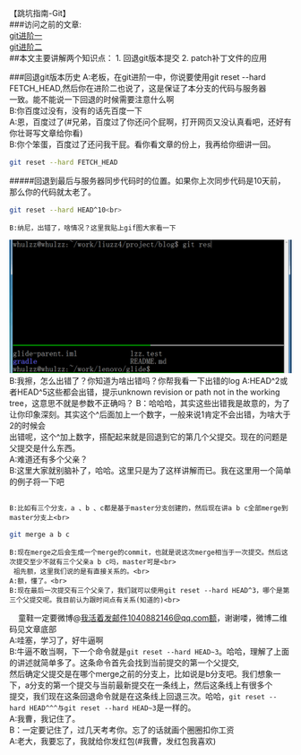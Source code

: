 【跳坑指南-Git】<br>
###访问之前的文章:<br>
[git进阶一](https://github.com/zhuang137/blog/blob/master/git/git%E8%BF%9B%E9%98%B6%E4%B8%80.md)<br>
[git进阶二](https://github.com/zhuang137/blog/blob/master/git/git%E8%BF%9B%E9%98%B6%E4%BA%8C.md)<br>
##本文主要讲解两个知识点：
    1. 回退git版本提交
    2. patch补丁文件的应用

###回退git版本历史
    A:老板，在git进阶一中，你说要使用git reset --hard FETCH_HEAD,然后你在进阶二也说了，这是保证了本分支的代码与服务器<br>
      一致。能不能说一下回退的时候需要注意什么啊<br>
    B:你百度过没有，没有的话先百度一下<br>
    A:恩，百度过了(#兄弟，百度过了你还问个屁啊，打开网页又没认真看吧，还好有你壮哥写文章给你看)<br>
    B:你个笨蛋，百度过了还问我干屁。看你看文章的份上，我再给你细讲一回。<br>
```Bash
git reset --hard FETCH_HEAD
```
#####回退到最后与服务器同步代码时的位置。如果你上次同步代码是10天前，那么你的代码就太老了。
```Bash
git reset --hard HEAD^10<br>
```
    B:纳尼，出错了，啥情况？这里我贴上gif图大家看一下
![image](https://github.com/zhuang137/blog/blob/master/picture/git3.gif "git3")<br>
    B:我擦，怎么出错了？你知道为啥出错吗？你帮我看一下出错的log
    A:HEAD^2或者HEAD^5这些都会出错，提示unknown revision or path not in the working tree，这意思不就是参数不正确吗？
    B：哈哈哈，其实这些出错我是故意的，为了让你印象深刻。其实这个^后面加上一个数字，一般来说1肯定不会出错，为啥大于2的时候会<br>
      出错呢，这个^加上数字，搭配起来就是回退到它的第几个父提交。现在的问题是父提交是什么东西。<br>
    A:难道还有多个父亲？<br>
    B:这里大家就别脑补了，哈哈。这里只是为了这样讲解而已。我在这里用一个简单的例子将一下吧<br>
```开始讲解了啊，不懂一定要百度，别问我了啊，哈哈，会自己解决问题的童鞋才是好孩子<br>
```
    B:比如有三个分支，a 、b 、c都是基于master分支创建的，然后现在讲a b c全部merge到master分支上<br>
```Bash
git merge a b c
```
    B:现在merge之后会生成一个merge的commit，也就是说这次merge相当于一次提交。然后这次提交至少不就有三个父亲a b c吗，master可是<br>
     祖先额，这里我们说的是有直接关系的。<br>
    A:额，懂了。<br>
    B:现在最后一次提交有三个父亲了，我们就可以使用git reset --hard HEAD^3，哪个是第三个父提交呢。我目前认为跟时间点有关系(知道的)<br>
     童鞋一定要微博@我活着发邮件1040882146@qq.com额，谢谢喽，微博二维码见文章底部<br>
    A:哇塞，学习了，好牛逼啊<br>
    B:牛逼不敢当啊，下一个命令就是`git reset --hard HEAD~3`。哈哈，理解了上面的讲述就简单多了。这条命令首先会找到当前提交的第一个父提交,<br>
     然后确定父提交是在哪个merge之前的分支上，比如说是b分支吧。我们想象一下，a分支的第一个提交与当前最新提交在一条线上，然后这条线上有很多个<br>
     提交，我们现在这条回退命令就是在这条线上回退三次。哈哈，`git reset --hard HEAD^^^与git reset --hard HEAD~3`是一样的。<br>
    A:我曹，我记住了。<br>
    B：一定要记住了，过几天考考你。忘了的话就画个圈圈扣你工资<br>
    A:老大，我要忘了，我就给你发红包(#我曹，发红包我喜欢)<br>
    
    
